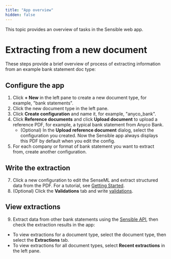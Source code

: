```yaml
---
title: "App overview"
hidden: false
---
```


This topic provides an overview of tasks in the Sensible web app.

Extracting from a new document
===

These steps provide a brief overview of process of extracting information from an example bank statement doc type:

Configure the app
-----

1. Click **+ New** in the left pane to create a new document type, for example, "bank statements".
2. Click the new document type in the left pane.
3. Click **Create configuration** and name it, for example, "anyco_bank".
4. Click **Reference documents** and click **Upload document** to upload a reference PDF, for example, a typical bank statement from Anyco Bank.
   - (Optional) In the **Upload reference document** dialog, select the configuration you created. Now the Sensible app always displays this PDF by default when you edit the config.
7. For each company or format of bank statement you want to extract from, create another configuration. 

Write the extraction
-----

7. Click a new configuration to edit the SenseML and extract structured data from the PDF. For a tutorial, see [Getting Started](doc:quickstart).
8. (Optional) Click the **Validations** tab and write [validations](doc:validate-extractions).

View extractions
-----

9. Extract data from other bank statements using the [Sensible API](https://docs.sensible.so/reference), then check the extraction results in the app:
  - To view extractions for a document type, select the document type, then select the **Extractions** tab.
  - To view extractions for all document types, select **Recent extractions** in the left pane.

